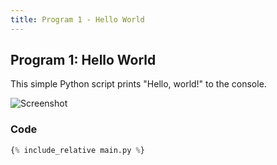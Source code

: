 ```yaml
---
title: Program 1 - Hello World
---
```


## Program 1: Hello World

This simple Python script prints "Hello, world!" to the console.

![Screenshot](screenshot.png)

### Code

```python
{% include_relative main.py %}
